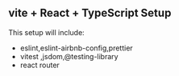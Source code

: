 ## vite + React + TypeScript Setup

 This setup will include:

- eslint,eslint-airbnb-config,prettier
- vitest ,jsdom,@testing-library
- react router
 